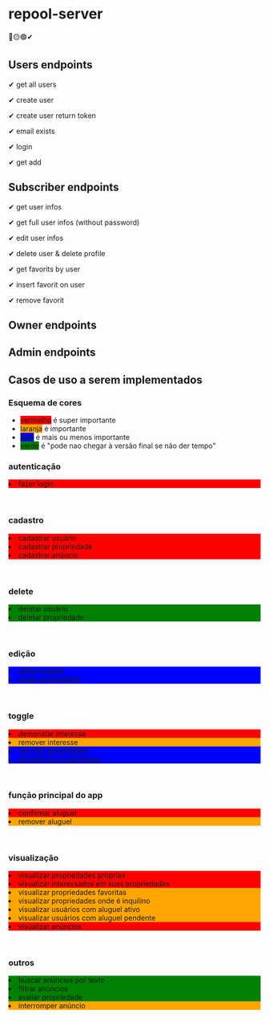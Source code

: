 # repool-server

🔴🟡🟢✔
## Users endpoints
✔ get all users

✔ create user

✔ create user return token

✔ email exists

✔ login

✔ get add

## Subscriber endpoints
✔ get user infos

✔ get full user infos (without password)

✔ edit user infos

✔ delete user & delete profile

✔ get favorits by user

✔ insert favorit on user

✔ remove favorit

## Owner endpoints

## Admin endpoints

## Casos de uso a serem implementados
### Esquema de cores
- <span style="background-color:red">vermelho</span> é super importante
- <span style="background-color:orange">laranja</span> é importante
- <span style="background-color:blue">azul</span> é mais ou menos importante
- <span style="background-color:green">verde</span> é "pode nao chegar à versão final se não der tempo"

### autenticação
<li style="background-color:red">fazer login</li>

&nbsp;
### cadastro
<li style="background-color:red">cadastrar usuário</li>
<li style="background-color:red">cadastrar propriedade</li>
<li style="background-color:red">cadastrar anúncio</li>

&nbsp;
### delete
<li style="background-color:green">deletar usuário</li>
<li style="background-color:green">deletar propriedade</li>

&nbsp;

### edição
<li style="background-color:blue">editar usuário</li>
<li style="background-color:blue">editar propriedade</li>

&nbsp;
### toggle
<li style="background-color:red">demonstar interesse</li>
<li style="background-color:orange">remover interesse </li>
<li style="background-color:blue">favoritar propriedade</li>
<li style="background-color:blue">desfavoritar propriedade</li>

&nbsp;
### função principal do app
<li style="background-color:red">confirmar aluguel</li>
<li style="background-color:orange">remover aluguel</li>

&nbsp;
### visualização
<li style="background-color:red">visualizar propriedades próprias</li>
<li style="background-color:red">visualizar interessados em suas propriedades</li>
<li style="background-color:orange">visualizar propriedades favoritas </li>
<li style="background-color:orange">visualizar propriedades onde é inquilino </li>
<li style="background-color:orange">visualizar usuários com aluguel ativo </li>
<li style="background-color:orange">visualizar usuários com aluguel pendente </li>
<li style="background-color:red">visualizar anúncios</li>

&nbsp;
### outros
<li style="background-color:green">buscar anúncios por texto</li>
<li style="background-color:green">filtrar anúncios</li>
<li style="background-color:green">avaliar propriedade</li>
<li style="background-color:orange">interromper anúncio</li>
